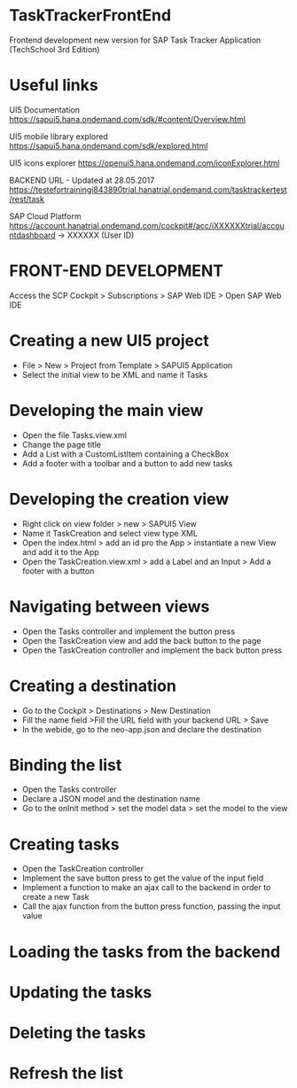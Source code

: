 # TaskTrackerFrontEnd
Frontend development new version for SAP Task Tracker Application (TechSchool 3rd Edition)

# Useful links

UI5 Documentation
https://sapui5.hana.ondemand.com/sdk/#content/Overview.html

UI5 mobile library explored
https://sapui5.hana.ondemand.com/sdk/explored.html

UI5 icons explorer
https://openui5.hana.ondemand.com/iconExplorer.html

BACKEND URL - Updated at 28.05.2017
https://testefortrainingi843890trial.hanatrial.ondemand.com/tasktrackertest/rest/task

SAP Cloud Platform
https://account.hanatrial.ondemand.com/cockpit#/acc/iXXXXXXtrial/accountdashboard -> XXXXXX (User ID)

# FRONT-END DEVELOPMENT
Access the SCP Cockpit > Subscriptions > SAP Web IDE > Open SAP Web IDE

# Creating a new UI5 project
-	File > New > Project from Template > SAPUI5 Application
-	Select the initial view to be XML and name it Tasks

# Developing the main view
-	Open the file Tasks.view.xml
-	Change the page title
-	Add a List with a CustomListItem containing a CheckBox
-	Add a footer with a toolbar and a button to add new tasks

# Developing the creation view
-	Right click on view folder > new > SAPUI5 View
-	Name it TaskCreation and select view type XML
-	Open the index.html > add an id pro the App > instantiate a new View and add it to the App
-	Open the TaskCreation.view.xml > add a Label and an Input > Add a footer with a button

# Navigating between views
-	Open the Tasks controller and implement the button press
-	Open the TaskCreation view and add the back button to the page
-	Open the TaskCreation controller and implement the back button press

# Creating a destination
-	Go to the Cockpit > Destinations > New Destination
-	Fill the name field >Fill the URL field with your backend URL > Save
-	In the webide, go to the neo-app.json and declare the destination

# Binding the list
-	Open the Tasks controller 
-	Declare a JSON model and the destination name
-	Go to the onInit method > set the model data > set the model to the view

# Creating tasks
-	Open the TaskCreation controller
-	Implement the save button press to get the value of the input field
-	Implement a function to make an ajax call to the backend in order to create a new Task
-	Call the ajax function from the button press function, passing the input value


# Loading the tasks from the backend
# Updating the tasks
# Deleting the tasks

# Refresh the list
